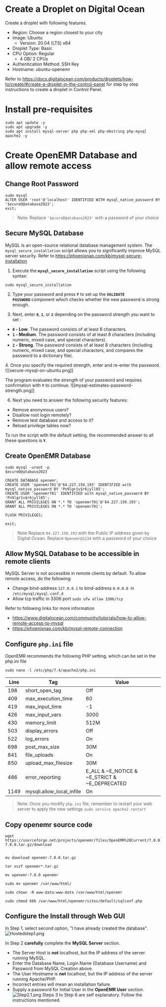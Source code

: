 # Create a Droplet on Digital Ocean
Create a droplet with following features. 
- Region: Choose a region closest to your city
- Image: Ubuntu
	- Version: 20.04 (LTS) x64
- Droplet Type: Basic
- CPU Option: Regular
	- 4 GB/ 2 CPUs
- Authentication Method: SSH Key
- Hostname: ubuntu-openemr

Refer to https://docs.digitalocean.com/products/droplets/how-to/create/#create-a-droplet-in-the-control-panel for step by step instructions to create a droplet in Control Panel.    

# Install pre-requisites
```
sudo apt update -y
sudo apt upgrade -y
sudo apt install mysql-server php php-xml php-mbstring php-mysql apache2 -y
```

# Create OpenEMR Database and allow remote access
## Change Root Password
```
sudo mysql
ALTER USER 'root'@'localhost' IDENTIFIED WITH mysql_native_password BY '$ecureD@atabase2023';
exit;
```

> Note: 
> 	Replace `'$ecureD@atabase2023'` with a password of your choice


## Secure MySQL Database

MySQL is an open-source relational database management system. The `mysql_secure_installation` script allows you to significantly improve MySQL server security. Refer to https://phoenixnap.com/kb/mysql-secure-installation 

1. Execute the **`mysql_secure_installation`** script using the following syntax:

```
sudo mysql_secure_installation
```

2. Type your password and press **`Y`** to set up the **`VALIDATE PASSWORD`** component which checks whether the new password is strong enough.

3. Next, enter **`0`**, **`1`**, or **`2`** depending on the password strength you want to set :

-   **`0` - Low**. The password consists of at least 8 characters.
-   **`1` - Medium**. The password consists of at least 8 characters (including numeric, mixed case, and special characters).
-   **`2` - Strong**. The password consists of at least 8 characters (including numeric, mixed case, and special characters, and compares the password to a dictionary file).

4. Once you specify the required strength, enter and re-enter the password.
![[secure-mysql-on-ubuntu.png]]

The program evaluates the strength of your password and requires confirmation with **`Y`** to continue.
![[mysql-estimates-password-strength.png]]

6. Next you need to answer the following security features:

-   Remove anonymous users?
-   Disallow root login remotely?
-   Remove test database and access to it?
-   Reload privilege tables now?

To run the script with the default setting, the recommended answer to all these questions is **`Y`**.

## Create OpenEMR Database
```
sudo mysql -uroot -p
$ecureD@atabase2023

CREATE DATABASE openemr;
CREATE USER 'openemr701'@'64.227.150.193' IDENTIFIED with mysql_native_password BY 'Pn9lgr1v$r6jyll05';
CREATE USER 'openemr701' IDENTIFIED with mysql_native_password BY 'Pn9lgr1v$r6jyll05';
GRANT ALL PRIVILEGES ON *.* TO 'openemr701'@'64.227.150.193';
GRANT ALL PRIVILEGES ON *.* TO 'openemr701';

FLUSH PRIVILEGES; 

exit;
```

> Note
> 	Replace `64.227.150.193` with the Public IP address given by Digital Ocean. 
> 	Replace `Openemr@1234` with a password of your choice


## Allow MySQL Database to be accessible in remote clients
MySQL Server is not accessible in remote clients by default. To allow remote access, do the following:
- Change bind-address `127.0.0.1` to bind-address `0.0.0.0 `in `/etc/mysql/mysql.conf.d`
- Allow tcp traffic in 3306 port `sudo ufw allow 3306/tcp` 

Refer to following links for more information
* https://www.digitalocean.com/community/tutorials/how-to-allow-remote-access-to-mysql
* https://phoenixnap.com/kb/mysql-remote-connection  


## Configure `php.ini` file
OpenEMR recommends the following PHP setting, which can be set in the php.ini file 

`sudo nano -l /etc/php/7.4/apache2/php.ini`

| Line | Tag | Value |
| ---- | --- | ----- |
| 198| short_open_tag | Off |
|  409 | max_execution_time | 60 |
|  419 | max_input_time | -1 |
|  426 | max_input_vars | 3000 |
|  430 | memory_limit | 512M |
|  503 | display_errors | Off |
|  522 | log_errors | On |
|  698 | post_max_size | 30M |
|  841 | file_uploads | On |
|  850 | upload_max_filesize | 30M |
|  486 | error_reporting | E_ALL & ~E_NOTICE & ~E_STRICT & ~E_DEPRECATED |
| 1149 | mysqli.allow_local_infile | On |

> Note: 
>	Once you modify `php.ini` file, remember to restart your web server to apply the new settings
>	`sudo service apache2 restart`


## Copy openemr source code
```
wget https://sourceforge.net/projects/openemr/files/OpenEMR%20Current/7.0.0.2/openemr-7.0.0.tar.gz/download


mv download openemr-7.0.0.tar.gz

tar xvzf openemr*.tar.gz

mv openemr-7.0.0 openemr

sudo mv openemr /var/www/html/

sudo chown -R www-data:www-data /var/www/html/openemr

sudo chmod 666 /var/www/html/openemr/sites/default/sqlconf.php
```


## Configure the Install through Web GUI

In Step 1, select second option, "I have already created the database".
![Hostedstep1.png](https://www.open-emr.org/wiki/images/6/6f/Hostedstep1.png)

In Step 2 **carefully** complete the **MySQL Server** section.
-   The Server Host is **not** localhost, but the IP address of the server running MySQL.
-   Enter the Database Name, Login Name (Database Username) and Password from MySQL Creation above.
-   The User Hostname is **not** localhost, but the IP address of the server running Apache/PHP.
-   Incorrect entries will mean an installation failure.
-   Supply a password for Initial User in the **OpenEMR User** section.
![Step2.1.png](https://www.open-emr.org/wiki/images/f/fa/Step2.1.png)
Steps 3 to Step 6 are self explanatory. Follow the instructions mentioned. 


